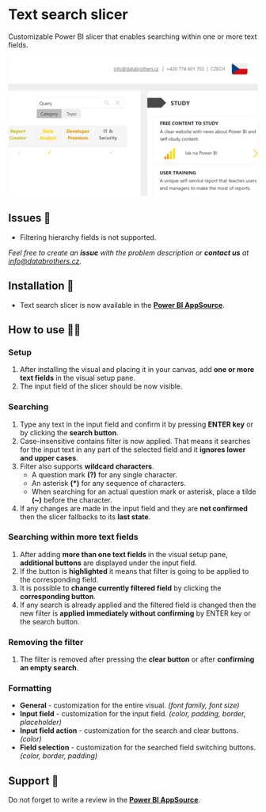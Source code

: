 # Text search slicer
Customizable Power BI slicer that enables searching within one or more text fields.

![Showcase](other/showcase.png)

## Issues 🐞
- Filtering hierarchy fields is not supported.

*Feel free to create an **issue** with the problem description or **contact us** at [info@databrothers.cz](mailto:info@databrothers.cz).*

## Installation 🔨
- Text search slicer is now available in the **[Power BI AppSource](https://appsource.microsoft.com/en-us/product/power-bi-visuals/databrotherssro1596013704866.dbi_text_search_slicer)**. 

## How to use 👩‍💻
### Setup
1) After installing the visual and placing it in your canvas, add **one or more text fields** in the visual setup pane.
2) The input field of the slicer should be now visible.

### Searching
1) Type any text in the input field and confirm it by pressing **ENTER key** or by clicking the **search button**.
2) Case-insensitive contains filter is now applied. That means it searches for the input text in any part of the selected field and it **ignores lower and upper cases**. 
3) Filter also supports **wildcard characters**. 
    - A question mark **(?)** for any single character. 
    - An asterisk **(*)** for any sequence of characters. 
    - When searching for an actual question mark or asterisk, place a tilde **(~)** before the character.
4) If any changes are made in the input field and they are **not confirmed** then the slicer fallbacks to its **last state**.

### Searching within more text fields
1) After adding **more than one text fields** in the visual setup pane, **additional buttons** are displayed under the input field.
2) If the button is **highlighted** it means that filter is going to be applied to the corresponding field.
3) It is possible to **change currently filtered field** by clicking the **corresponding button**. 
4) If any search is already applied and the filtered field is changed then the new filter is **applied immediately without confirming** by ENTER key or the search button.

### Removing the filter
1) The filter is removed after pressing the **clear button** or after **confirming an empty search**.

### Formatting
- **General** - customization for the entire visual. *(font family, font size)*
- **Input field** - customization for the input field. *(color, padding, border, placeholder)*
- **Input field action** - customization for the search and clear buttons. *(color)*
- **Field selection** - customization for the searched field switching buttons. *(color, border, padding)*

## Support 💛

Do not forget to write a review in the **[Power BI AppSource](https://appsource.microsoft.com/en-us/product/power-bi-visuals/databrotherssro1596013704866.dbi_text_search_slicer)**.